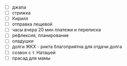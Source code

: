 - [ ] джапа
- [ ] стрижка 
- [ ] Кирилл
- [ ] отправка лещевой
- [ ] часы вчера 20 мин платежи и переписка
- [ ] рефлексия, планирование
- [ ] оладушки 
- [ ] долги ЖКХ - рикта благоприятна для отдачи долга
- [ ] созвон с т. Наташей 
- [ ] прасад для мамы